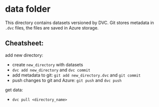 # data folder

This directory contains datasets versioned by DVC. 
Git stores metadata in `.dvc` files, the files are saved in Azure storage. 

## Cheatsheet:

add new directory:
- create `new_directory` with datasets
- `dvc add new_directory` and `dvc commit`
- add metadata to git: `git add new_directory.dvc` and `git commit`
- push changes to git and Azure: `git push` and `dvc push`

get data:
- `dvc pull <directory_name>`

